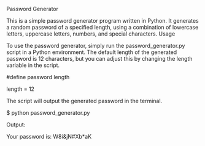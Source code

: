 Password Generator

This is a simple password generator program written in Python. It generates a random password of a specified length, using a combination of lowercase letters, uppercase letters, numbers, and special characters.
Usage

To use the password generator, simply run the password_generator.py script in a Python environment. The default length of the generated password is 12 characters, but you can adjust this by changing the length variable in the script.

#define password length

length = 12

The script will output the generated password in the terminal.

$ python password_generator.py

Output:

Your password is: W8i&jN#Xb*aK

